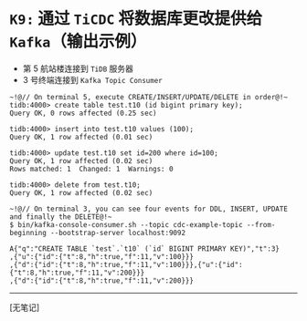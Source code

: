 # `K9:` 通过 `TiCDC` 将数据库更改提供给 `Kafka`（输出示例）
+ 第 5 航站楼连接到 `TiDB` 服务器
+ 3 号终端连接到 `Kafka Topic Consumer`
```
~!@// On terminal 5, execute CREATE/INSERT/UPDATE/DELETE in order@!~
tidb:4000> create table test.t10 (id bigint primary key);
Query OK, 0 rows affected (0.25 sec)

tidb:4000> insert into test.t10 values (100);
Query OK, 1 row affected (0.01 sec)

tidb:4000> update test.t10 set id=200 where id=100;
Query OK, 1 row affected (0.02 sec)
Rows matched: 1  Changed: 1  Warnings: 0

tidb:4000> delete from test.t10;
Query OK, 1 row affected (0.02 sec)

~!@// On terminal 3, you can see four events for DDL, INSERT, UPDATE and finally the DELETE@!~
$ bin/kafka-console-consumer.sh --topic cdc-example-topic --from-beginning --bootstrap-server localhost:9092

A{"q":"CREATE TABLE `test`.`t10` (`id` BIGINT PRIMARY KEY)","t":3}
,{"u":{"id":{"t":8,"h":true,"f":11,"v":100}}}
,{"d":{"id":{"t":8,"h":true,"f":11,"v":100}}},{"u":{"id":{"t":8,"h":true,"f":11,"v":200}}}
,{"d":{"id":{"t":8,"h":true,"f":11,"v":200}}}
```
------------------------------------------------------------------------------------------
[无笔记]